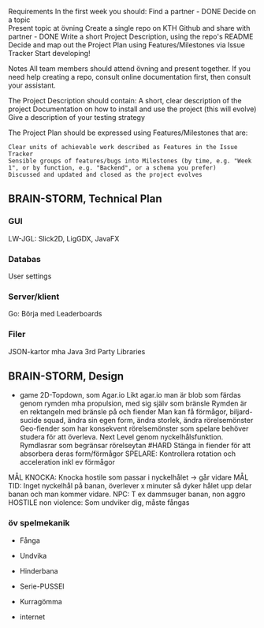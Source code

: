 Requirements
In the first week you should:
    Find a partner - DONE
    Decide on a topic  
    Present topic at övning
    Create a single repo on KTH Github and share with partner - DONE
    Write a short Project Description, using the repo's README
    Decide and map out the Project Plan using Features/Milestones via Issue Tracker
    Start developing!

Notes
All team members should attend övning and present together.
If you need help creating a repo, consult online documentation first, then consult your assistant.

The Project Description should contain:
    A short, clear description of the project
    Documentation on how to install and use the project (this will evolve)
    Give a description of your testing strategy

The Project Plan should be expressed using Features/Milestones that are:

    Clear units of achievable work described as Features in the Issue Tracker
    Sensible groups of features/bugs into Milestones (by time, e.g. "Week 1", or by function, e.g. "Backend", or a schema you prefer)
    Discussed and updated and closed as the project evolves

## BRAIN-STORM, Technical Plan
### GUI
LW-JGL: Slick2D, LigGDX, JavaFX

### Databas
User settings

### Server/klient
Go: Börja med Leaderboards

### Filer
JSON-kartor mha Java 3rd Party Libraries

## BRAIN-STORM, Design
* game
2D-Topdown, som Agar.io
Likt agar.io man är blob som färdas genom rymden mha propulsion, med sig själv som bränsle
Rymden är en rektangeln med bränsle på och fiender
Man kan få förmågor, biljard-sucide squad, ändra sin egen form, ändra storlek, ändra rörelsemönster
Geo-fiender som har konsekvent rörelsemönster som spelare behöver studera för att överleva.
Next Level genom nyckelhålsfunktion.
Rymdlasrar som begränsar rörelseytan #HARD
Stänga in fiender för att absorbera deras form/förmågor
SPELARE: Kontrollera rotation och acceleration inkl ev förmågor

MÅL KNOCKA: Knocka hostile som passar i nyckelhålet -> går vidare
MÅL TID: Inget nyckelhål på banan, överlever x minuter så dyker hålet upp delar banan och man kommer vidare.
NPC: T ex dammsuger banan, non aggro
HOSTILE non violence: Som undviker dig, måste fångas


### öv spelmekanik
*  Fånga
*  Undvika
*  Hinderbana
*  Serie-PUSSEl
*  Kurragömma

* internet
